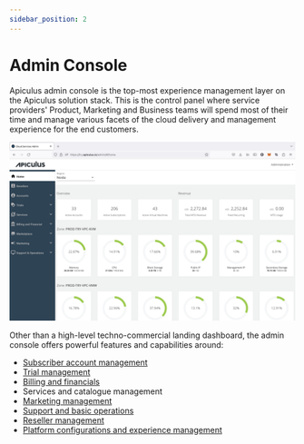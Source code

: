 ```yaml
---
sidebar_position: 2
---
```

# Admin Console

Apiculus admin console is the top-most experience management layer on the Apiculus solution stack. This is the control panel where service providers' Product, Marketing and Business teams will spend most of their time and manage various facets of the cloud delivery and management experience for the end customers.

![Admin Console](img/adminConsole.png)

Other than a high-level techno-commercial landing dashboard, the admin console offers powerful features and capabilities around:

- [Subscriber account management](https://docs.apiculus.com/hc/en-in/articles/12872654390813)
- [Trial management](https://docs.apiculus.com/hc/en-in/articles/12879969761949)
- [Billing and financials](https://docs.apiculus.com/hc/en-in/articles/12890262392861)
- Services and catalogue management
- [Marketing management](https://docs.apiculus.com/hc/en-in/articles/12926939919901)
- [Support and basic operations](https://docs.apiculus.com/hc/en-in/articles/12996954557981)
- [Reseller management](https://docs.apiculus.com/hc/en-in/articles/12996293409949)
- [Platform configurations and experience management](https://docs.apiculus.com/hc/en-in/categories/12587585419421-Platform-Configurations)